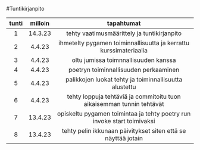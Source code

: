 #Tuntikirjanpito

|tunti|milloin|tapahtumat|
|:---:|:-----:|:--------:|
|1    |14.3.23| tehty vaatimusmäärittely ja tuntikirjanpito|
|2    |4.4.23| ihmetelty pygamen toiminnallisuutta ja kerrattu kurssimateriaalia|
|3    |4.4.23| oltu jumissa toimnnallisuuden kanssa|
|4    |4.4.23| poetryn toiminnallisuuden perkaaminen|
|5    |4.4.23| palikkojen luokat tehty ja toiminnallisuutta alustettu|
|6    |4.4.23| tehty loppuja tehtäviä ja commitoitu tuon aikaisemman tunnin tehtävät |
|7    |13.4.23| opiskeltu pygamen toimintaa ja tehty poetry run invoke start toimivaksi |
|8    |13.4.23| tehty pelin ikkunaan päivitykset siten että se näyttää jotain |
